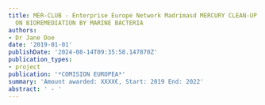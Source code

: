 ```yaml
---
title: MER-CLUB - Enterprise Europe Network Madrimasd MERCURY CLEAN-UP SYSTEM BASED
  ON BIOREMEDIATION BY MARINE BACTERIA
authors:
- Dr Jane Doe
date: '2019-01-01'
publishDate: '2024-08-14T09:35:58.147870Z'
publication_types:
- project
publication: '*COMISION EUROPEA*'
summary: 'Amount awarded: XXXX€, Start: 2019 End: 2022'
abstract: ' - '
---
```

